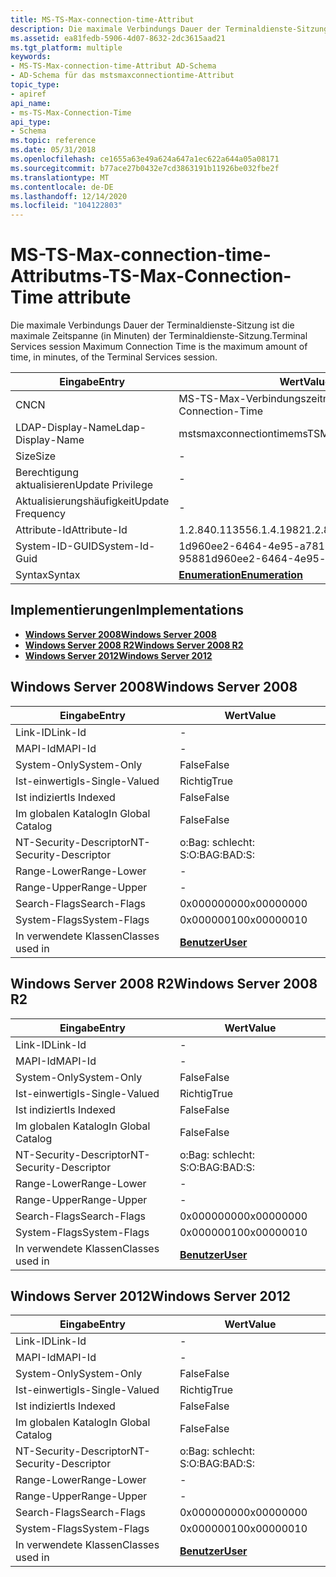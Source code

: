 ```yaml
---
title: MS-TS-Max-connection-time-Attribut
description: Die maximale Verbindungs Dauer der Terminaldienste-Sitzung ist die maximale Zeitspanne (in Minuten) der Terminaldienste-Sitzung.
ms.assetid: ea81fedb-5906-4d07-8632-2dc3615aad21
ms.tgt_platform: multiple
keywords:
- MS-TS-Max-connection-time-Attribut AD-Schema
- AD-Schema für das mstsmaxconnectiontime-Attribut
topic_type:
- apiref
api_name:
- ms-TS-Max-Connection-Time
api_type:
- Schema
ms.topic: reference
ms.date: 05/31/2018
ms.openlocfilehash: ce1655a63e49a624a647a1ec622a644a05a08171
ms.sourcegitcommit: b77ace27b0432e7cd3863191b11926be032fbe2f
ms.translationtype: MT
ms.contentlocale: de-DE
ms.lasthandoff: 12/14/2020
ms.locfileid: "104122803"
---
```

# <a name="ms-ts-max-connection-time-attribute"></a><span data-ttu-id="b1257-105">MS-TS-Max-connection-time-Attribut</span><span class="sxs-lookup"><span data-stu-id="b1257-105">ms-TS-Max-Connection-Time attribute</span></span>

<span data-ttu-id="b1257-106">Die maximale Verbindungs Dauer der Terminaldienste-Sitzung ist die maximale Zeitspanne (in Minuten) der Terminaldienste-Sitzung.</span><span class="sxs-lookup"><span data-stu-id="b1257-106">Terminal Services session Maximum Connection Time is the maximum amount of time, in minutes, of the Terminal Services session.</span></span>



| <span data-ttu-id="b1257-107">Eingabe</span><span class="sxs-lookup"><span data-stu-id="b1257-107">Entry</span></span> | <span data-ttu-id="b1257-108">Wert</span><span class="sxs-lookup"><span data-stu-id="b1257-108">Value</span></span> |
|-------------------|--------------------------------------|
| <span data-ttu-id="b1257-109">CN</span><span class="sxs-lookup"><span data-stu-id="b1257-109">CN</span></span>                | <span data-ttu-id="b1257-110">MS-TS-Max-Verbindungszeit</span><span class="sxs-lookup"><span data-stu-id="b1257-110">ms-TS-Max-Connection-Time</span></span>            |
| <span data-ttu-id="b1257-111">LDAP-Display-Name</span><span class="sxs-lookup"><span data-stu-id="b1257-111">Ldap-Display-Name</span></span> | <span data-ttu-id="b1257-112">mstsmaxconnectiontime</span><span class="sxs-lookup"><span data-stu-id="b1257-112">msTSMaxConnectionTime</span></span>                |
| <span data-ttu-id="b1257-113">Size</span><span class="sxs-lookup"><span data-stu-id="b1257-113">Size</span></span>              | \-                                   |
| <span data-ttu-id="b1257-114">Berechtigung aktualisieren</span><span class="sxs-lookup"><span data-stu-id="b1257-114">Update Privilege</span></span>  | \-                                   |
| <span data-ttu-id="b1257-115">Aktualisierungshäufigkeit</span><span class="sxs-lookup"><span data-stu-id="b1257-115">Update Frequency</span></span>  | \-                                   |
| <span data-ttu-id="b1257-116">Attribute-Id</span><span class="sxs-lookup"><span data-stu-id="b1257-116">Attribute-Id</span></span>      | <span data-ttu-id="b1257-117">1.2.840.113556.1.4.1982</span><span class="sxs-lookup"><span data-stu-id="b1257-117">1.2.840.113556.1.4.1982</span></span>              |
| <span data-ttu-id="b1257-118">System-ID-GUID</span><span class="sxs-lookup"><span data-stu-id="b1257-118">System-Id-Guid</span></span>    | <span data-ttu-id="b1257-119">1d960ee2-6464-4e95-a781-e3b5cd5f 9588</span><span class="sxs-lookup"><span data-stu-id="b1257-119">1d960ee2-6464-4e95-a781-e3b5cd5f9588</span></span> |
| <span data-ttu-id="b1257-120">Syntax</span><span class="sxs-lookup"><span data-stu-id="b1257-120">Syntax</span></span>            | [<span data-ttu-id="b1257-121">**Enumeration**</span><span class="sxs-lookup"><span data-stu-id="b1257-121">**Enumeration**</span></span>](s-enumeration.md) |



## <a name="implementations"></a><span data-ttu-id="b1257-122">Implementierungen</span><span class="sxs-lookup"><span data-stu-id="b1257-122">Implementations</span></span>

-   [<span data-ttu-id="b1257-123">**Windows Server 2008**</span><span class="sxs-lookup"><span data-stu-id="b1257-123">**Windows Server 2008**</span></span>](#windows-server-2008)
-   [<span data-ttu-id="b1257-124">**Windows Server 2008 R2**</span><span class="sxs-lookup"><span data-stu-id="b1257-124">**Windows Server 2008 R2**</span></span>](#windows-server-2008-r2)
-   [<span data-ttu-id="b1257-125">**Windows Server 2012**</span><span class="sxs-lookup"><span data-stu-id="b1257-125">**Windows Server 2012**</span></span>](#windows-server-2012)

## <a name="windows-server-2008"></a><span data-ttu-id="b1257-126">Windows Server 2008</span><span class="sxs-lookup"><span data-stu-id="b1257-126">Windows Server 2008</span></span>



| <span data-ttu-id="b1257-127">Eingabe</span><span class="sxs-lookup"><span data-stu-id="b1257-127">Entry</span></span> | <span data-ttu-id="b1257-128">Wert</span><span class="sxs-lookup"><span data-stu-id="b1257-128">Value</span></span> |
|------------------------|-----------------------------------|
| <span data-ttu-id="b1257-129">Link-ID</span><span class="sxs-lookup"><span data-stu-id="b1257-129">Link-Id</span></span>                | \-                                |
| <span data-ttu-id="b1257-130">MAPI-Id</span><span class="sxs-lookup"><span data-stu-id="b1257-130">MAPI-Id</span></span>                | \-                                |
| <span data-ttu-id="b1257-131">System-Only</span><span class="sxs-lookup"><span data-stu-id="b1257-131">System-Only</span></span>            | <span data-ttu-id="b1257-132">False</span><span class="sxs-lookup"><span data-stu-id="b1257-132">False</span></span>                             |
| <span data-ttu-id="b1257-133">Ist-einwertig</span><span class="sxs-lookup"><span data-stu-id="b1257-133">Is-Single-Valued</span></span>       | <span data-ttu-id="b1257-134">Richtig</span><span class="sxs-lookup"><span data-stu-id="b1257-134">True</span></span>                              |
| <span data-ttu-id="b1257-135">Ist indiziert</span><span class="sxs-lookup"><span data-stu-id="b1257-135">Is Indexed</span></span>             | <span data-ttu-id="b1257-136">False</span><span class="sxs-lookup"><span data-stu-id="b1257-136">False</span></span>                             |
| <span data-ttu-id="b1257-137">Im globalen Katalog</span><span class="sxs-lookup"><span data-stu-id="b1257-137">In Global Catalog</span></span>      | <span data-ttu-id="b1257-138">False</span><span class="sxs-lookup"><span data-stu-id="b1257-138">False</span></span>                             |
| <span data-ttu-id="b1257-139">NT-Security-Descriptor</span><span class="sxs-lookup"><span data-stu-id="b1257-139">NT-Security-Descriptor</span></span> | <span data-ttu-id="b1257-140">o:Bag: schlecht: S:</span><span class="sxs-lookup"><span data-stu-id="b1257-140">O:BAG:BAD:S:</span></span>                      |
| <span data-ttu-id="b1257-141">Range-Lower</span><span class="sxs-lookup"><span data-stu-id="b1257-141">Range-Lower</span></span>            | \-                                |
| <span data-ttu-id="b1257-142">Range-Upper</span><span class="sxs-lookup"><span data-stu-id="b1257-142">Range-Upper</span></span>            | \-                                |
| <span data-ttu-id="b1257-143">Search-Flags</span><span class="sxs-lookup"><span data-stu-id="b1257-143">Search-Flags</span></span>           | <span data-ttu-id="b1257-144">0x00000000</span><span class="sxs-lookup"><span data-stu-id="b1257-144">0x00000000</span></span>                        |
| <span data-ttu-id="b1257-145">System-Flags</span><span class="sxs-lookup"><span data-stu-id="b1257-145">System-Flags</span></span>           | <span data-ttu-id="b1257-146">0x00000010</span><span class="sxs-lookup"><span data-stu-id="b1257-146">0x00000010</span></span>                        |
| <span data-ttu-id="b1257-147">In verwendete Klassen</span><span class="sxs-lookup"><span data-stu-id="b1257-147">Classes used in</span></span>        | [<span data-ttu-id="b1257-148">**Benutzer**</span><span class="sxs-lookup"><span data-stu-id="b1257-148">**User**</span></span>](c-user.md)<br/> |



## <a name="windows-server-2008-r2"></a><span data-ttu-id="b1257-149">Windows Server 2008 R2</span><span class="sxs-lookup"><span data-stu-id="b1257-149">Windows Server 2008 R2</span></span>



| <span data-ttu-id="b1257-150">Eingabe</span><span class="sxs-lookup"><span data-stu-id="b1257-150">Entry</span></span> | <span data-ttu-id="b1257-151">Wert</span><span class="sxs-lookup"><span data-stu-id="b1257-151">Value</span></span> |
|------------------------|-----------------------------------|
| <span data-ttu-id="b1257-152">Link-ID</span><span class="sxs-lookup"><span data-stu-id="b1257-152">Link-Id</span></span>                | \-                                |
| <span data-ttu-id="b1257-153">MAPI-Id</span><span class="sxs-lookup"><span data-stu-id="b1257-153">MAPI-Id</span></span>                | \-                                |
| <span data-ttu-id="b1257-154">System-Only</span><span class="sxs-lookup"><span data-stu-id="b1257-154">System-Only</span></span>            | <span data-ttu-id="b1257-155">False</span><span class="sxs-lookup"><span data-stu-id="b1257-155">False</span></span>                             |
| <span data-ttu-id="b1257-156">Ist-einwertig</span><span class="sxs-lookup"><span data-stu-id="b1257-156">Is-Single-Valued</span></span>       | <span data-ttu-id="b1257-157">Richtig</span><span class="sxs-lookup"><span data-stu-id="b1257-157">True</span></span>                              |
| <span data-ttu-id="b1257-158">Ist indiziert</span><span class="sxs-lookup"><span data-stu-id="b1257-158">Is Indexed</span></span>             | <span data-ttu-id="b1257-159">False</span><span class="sxs-lookup"><span data-stu-id="b1257-159">False</span></span>                             |
| <span data-ttu-id="b1257-160">Im globalen Katalog</span><span class="sxs-lookup"><span data-stu-id="b1257-160">In Global Catalog</span></span>      | <span data-ttu-id="b1257-161">False</span><span class="sxs-lookup"><span data-stu-id="b1257-161">False</span></span>                             |
| <span data-ttu-id="b1257-162">NT-Security-Descriptor</span><span class="sxs-lookup"><span data-stu-id="b1257-162">NT-Security-Descriptor</span></span> | <span data-ttu-id="b1257-163">o:Bag: schlecht: S:</span><span class="sxs-lookup"><span data-stu-id="b1257-163">O:BAG:BAD:S:</span></span>                      |
| <span data-ttu-id="b1257-164">Range-Lower</span><span class="sxs-lookup"><span data-stu-id="b1257-164">Range-Lower</span></span>            | \-                                |
| <span data-ttu-id="b1257-165">Range-Upper</span><span class="sxs-lookup"><span data-stu-id="b1257-165">Range-Upper</span></span>            | \-                                |
| <span data-ttu-id="b1257-166">Search-Flags</span><span class="sxs-lookup"><span data-stu-id="b1257-166">Search-Flags</span></span>           | <span data-ttu-id="b1257-167">0x00000000</span><span class="sxs-lookup"><span data-stu-id="b1257-167">0x00000000</span></span>                        |
| <span data-ttu-id="b1257-168">System-Flags</span><span class="sxs-lookup"><span data-stu-id="b1257-168">System-Flags</span></span>           | <span data-ttu-id="b1257-169">0x00000010</span><span class="sxs-lookup"><span data-stu-id="b1257-169">0x00000010</span></span>                        |
| <span data-ttu-id="b1257-170">In verwendete Klassen</span><span class="sxs-lookup"><span data-stu-id="b1257-170">Classes used in</span></span>        | [<span data-ttu-id="b1257-171">**Benutzer**</span><span class="sxs-lookup"><span data-stu-id="b1257-171">**User**</span></span>](c-user.md)<br/> |



## <a name="windows-server-2012"></a><span data-ttu-id="b1257-172">Windows Server 2012</span><span class="sxs-lookup"><span data-stu-id="b1257-172">Windows Server 2012</span></span>



| <span data-ttu-id="b1257-173">Eingabe</span><span class="sxs-lookup"><span data-stu-id="b1257-173">Entry</span></span> | <span data-ttu-id="b1257-174">Wert</span><span class="sxs-lookup"><span data-stu-id="b1257-174">Value</span></span> |
|------------------------|-----------------------------------|
| <span data-ttu-id="b1257-175">Link-ID</span><span class="sxs-lookup"><span data-stu-id="b1257-175">Link-Id</span></span>                | \-                                |
| <span data-ttu-id="b1257-176">MAPI-Id</span><span class="sxs-lookup"><span data-stu-id="b1257-176">MAPI-Id</span></span>                | \-                                |
| <span data-ttu-id="b1257-177">System-Only</span><span class="sxs-lookup"><span data-stu-id="b1257-177">System-Only</span></span>            | <span data-ttu-id="b1257-178">False</span><span class="sxs-lookup"><span data-stu-id="b1257-178">False</span></span>                             |
| <span data-ttu-id="b1257-179">Ist-einwertig</span><span class="sxs-lookup"><span data-stu-id="b1257-179">Is-Single-Valued</span></span>       | <span data-ttu-id="b1257-180">Richtig</span><span class="sxs-lookup"><span data-stu-id="b1257-180">True</span></span>                              |
| <span data-ttu-id="b1257-181">Ist indiziert</span><span class="sxs-lookup"><span data-stu-id="b1257-181">Is Indexed</span></span>             | <span data-ttu-id="b1257-182">False</span><span class="sxs-lookup"><span data-stu-id="b1257-182">False</span></span>                             |
| <span data-ttu-id="b1257-183">Im globalen Katalog</span><span class="sxs-lookup"><span data-stu-id="b1257-183">In Global Catalog</span></span>      | <span data-ttu-id="b1257-184">False</span><span class="sxs-lookup"><span data-stu-id="b1257-184">False</span></span>                             |
| <span data-ttu-id="b1257-185">NT-Security-Descriptor</span><span class="sxs-lookup"><span data-stu-id="b1257-185">NT-Security-Descriptor</span></span> | <span data-ttu-id="b1257-186">o:Bag: schlecht: S:</span><span class="sxs-lookup"><span data-stu-id="b1257-186">O:BAG:BAD:S:</span></span>                      |
| <span data-ttu-id="b1257-187">Range-Lower</span><span class="sxs-lookup"><span data-stu-id="b1257-187">Range-Lower</span></span>            | \-                                |
| <span data-ttu-id="b1257-188">Range-Upper</span><span class="sxs-lookup"><span data-stu-id="b1257-188">Range-Upper</span></span>            | \-                                |
| <span data-ttu-id="b1257-189">Search-Flags</span><span class="sxs-lookup"><span data-stu-id="b1257-189">Search-Flags</span></span>           | <span data-ttu-id="b1257-190">0x00000000</span><span class="sxs-lookup"><span data-stu-id="b1257-190">0x00000000</span></span>                        |
| <span data-ttu-id="b1257-191">System-Flags</span><span class="sxs-lookup"><span data-stu-id="b1257-191">System-Flags</span></span>           | <span data-ttu-id="b1257-192">0x00000010</span><span class="sxs-lookup"><span data-stu-id="b1257-192">0x00000010</span></span>                        |
| <span data-ttu-id="b1257-193">In verwendete Klassen</span><span class="sxs-lookup"><span data-stu-id="b1257-193">Classes used in</span></span>        | [<span data-ttu-id="b1257-194">**Benutzer**</span><span class="sxs-lookup"><span data-stu-id="b1257-194">**User**</span></span>](c-user.md)<br/> |



 

 





